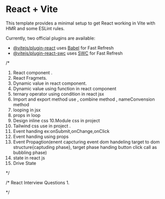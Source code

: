 # React + Vite

This template provides a minimal setup to get React working in Vite with HMR and some ESLint rules.

Currently, two official plugins are available:

- [@vitejs/plugin-react](https://github.com/vitejs/vite-plugin-react/blob/main/packages/plugin-react/README.md) uses [Babel](https://babeljs.io/) for Fast Refresh
- [@vitejs/plugin-react-swc](https://github.com/vitejs/vite-plugin-react-swc) uses [SWC](https://swc.rs/) for Fast Refresh

/*
1. React component .
2. React Fragmets.
3. Dynamic value in react component.
4. Dynamic value using function in react component
5. ternary operator using condition in react jsx
6. Import and export method use , combine method , nameConvension method
7. looping in jsx
8. props in loop
9. Design inline css
10.Module css in project
11. Tailwind css use in project .
12. Event handing ex:onSubmit,onChange,onClick
13. Event handing using props
14. Event Propagtion(enent capcturing event dom handeling target to dom structure{captuding phase}, target phase handing button click call as bubbling phase)
15. state in react js
16. Drive State 

*/

/* 
    React Interview Questions
1. 


*/
